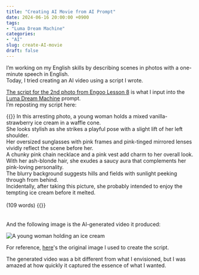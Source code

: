 ```yaml
---
title: "Creating AI Movie from AI Prompt"
date: 2024-06-16 20:00:00 +0900
tags:
- "Luma Dream Machine"
categories:
- "AI"
slug: create-AI-movie
draft: false
---
```


I’m working on my English skills by describing scenes in photos with a one-minute speech in English.   
Today, I tried creating an AI video using a script I wrote.

[The script for the 2nd photo from Engoo Lesson 8](https://directeye.github.io/docsy/docs/engoo_photos/intermediate/lesson08/#exercise-2-eating-an-ice-cream) is what I input into the [Luma Dream Machine](https://lumalabs.ai/dream-machine) prompt.  
I’m reposting my script here:

{{<card header="**Script**">}}
In this arresting photo, a young woman holds a mixed vanilla-strawberry ice cream in a waffle cone. <br/>
She looks stylish as she strikes a playful pose with a slight lift of her left shoulder. <br/>
Her oversized sunglasses with pink frames and pink-tinged mirrored lenses vividly reflect the scene before her. <br/>
A chunky pink chain necklace and a pink vest add charm to her overall look. <br/>
With her ash-blonde hair, she exudes a saucy aura that complements her pink-loving personality. <br/>
The blurry background suggests hills and fields with sunlight peeking through from behind. <br/>
Incidentally, after taking this picture, she probably intended to enjoy the tempting ice cream before it melted.<br/>
<br/>
(109 words)
{{</card>}}

　  
And the following image is the AI-generated video it produced: 

![A young woman holding an ice cream](/docsy/imgs/2024-06-16-ai-movie.gif)

For reference, [here](https://engoo.com/app/lessons/describing-pictures-intermediate-describing-pictures-daily-goods/yCuxtkp1Eeey-psCXzWe5w?category_id=P_HriMOnEeifo0O-yMP42w&course_id=ZZasjsOnEeiHZVOMC0VfdA#exercise-2)'s the original image I used to create the script.

The generated video was a bit different from what I envisioned, but I was amazed at how quickly it captured the essence of what I wanted.
